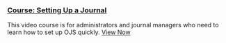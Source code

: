 
### <span class="fa fa-video" aria-hidden="true"></span> [Course: Setting Up a Journal](http://pkpschool.sfu.ca/courses/setting-up-a-journal-in-ojs-3/)

This video course is for administrators and journal managers who need to learn how to set up OJS quickly. [View Now](http://pkpschool.sfu.ca/courses/setting-up-a-journal-in-ojs-3/)
